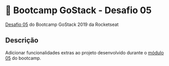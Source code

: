 #  🚀 Bootcamp GoStack - Desafio 05
[Desafio 05](https://github.com/Rocketseat/bootcamp-gostack-desafio-05/blob/master/README.md) do Bootcamp GoStack 2019 da Rocketseat

## Descrição
Adicionar funcionalidades extras ao projeto desenvolvido durante o [módulo 05](https://github.com/catherinekorres/gostack-desafio05/) do bootcamp.
